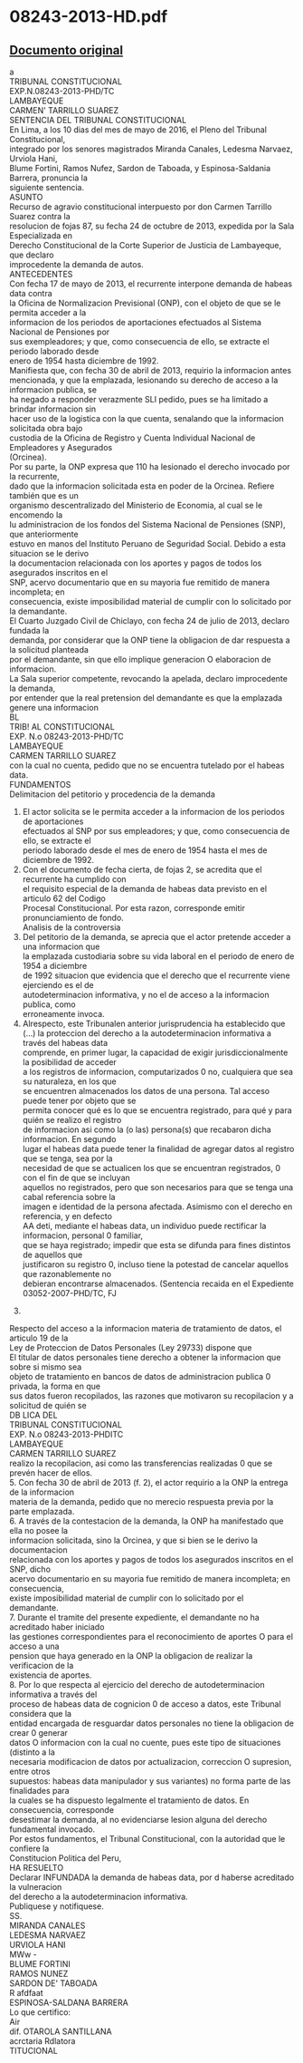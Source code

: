 
08243-2013-HD.pdf
=================
  
[Documento original](https://tc.gob.pe/jurisprudencia/2016/08243-2013-HD.pdf)  
---  
a  
TRIBUNAL CONSTITUCIONAL  
EXP.N.08243-2013-PHD/TC  
LAMBAYEQUE  
CARMEN' TARRILLO SUAREZ  
SENTENCIA DEL TRIBUNAL CONSTITUCIONAL  
En Lima, a los 10 dias del mes de mayo de 2016, el Pleno del Tribunal Constitucional,  
integrado por los senores magistrados Miranda Canales, Ledesma Narvaez, Urviola Hani,  
Blume Fortini, Ramos Nufez, Sardon de Taboada, y Espinosa-Saldania Barrera, pronuncia la  
siguiente sentencia.  
ASUNTO  
Recurso de agravio constitucional interpuesto por don Carmen Tarrillo Suarez contra la  
resolucion de fojas 87, su fecha 24 de octubre de 2013, expedida por la Sala Especializada en  
Derecho Constitucional de la Corte Superior de Justicia de Lambayeque, que declaro  
improcedente la demanda de autos.  
ANTECEDENTES  
Con fecha 17 de mayo de 2013, el recurrente interpone demanda de habeas data contra  
la Oficina de Normalizacion Previsional (ONP), con el objeto de que se le permita acceder a la  
informacion de los periodos de aportaciones efectuados al Sistema Nacional de Pensiones por  
sus exempleadores; y que, como consecuencia de ello, se extracte el periodo laborado desde  
enero de 1954 hasta diciembre de 1992.  
Manifiesta que, con fecha 30 de abril de 2013, requirio la informacion antes  
mencionada, y que la emplazada, lesionando su derecho de acceso a la informacion publica, se  
ha negado a responder verazmente SLI pedido, pues se ha limitado a brindar informacion sin  
hacer uso de la logistica con la que cuenta, senalando que la informacion solicitada obra bajo  
custodia de la Oficina de Registro y Cuenta Individual Nacional de Empleadores y Asegurados  
(Orcinea).  
Por su parte, la ONP expresa que 110 ha lesionado el derecho invocado por la recurrente,  
dado que la informacion solicitada esta en poder de la Orcinea. Refiere también que es un  
organismo descentralizado del Ministerio de Economia, al cual se le encomendo la  
Iu administracion de los fondos del Sistema Nacional de Pensiones (SNP), que anteriormente  
estuvo en manos del Instituto Peruano de Seguridad Social. Debido a esta situacion se le derivo  
la documentacion relacionada con los aportes y pagos de todos los asegurados inscritos en el  
SNP, acervo documentario que en su mayoria fue remitido de manera incompleta; en  
consecuencia, existe imposibilidad material de cumplir con lo solicitado por la demandante.  
El Cuarto Juzgado Civil de Chiclayo, con fecha 24 de julio de 2013, declaro fundada la  
demanda, por considerar que la ONP tiene la obligacion de dar respuesta a la solicitud planteada  
por el demandante, sin que ello implique generacion O elaboracion de informacion.  
La Sala superior competente, revocando la apelada, declaro improcedente la demanda,  
por entender que la real pretension del demandante es que la emplazada genere una informacion  
BL  
TRIB! AL CONSTITUCIONAL  
EXP. N.o 08243-2013-PHD/TC  
LAMBAYEQUE  
CARMEN TARRILLO SUAREZ  
con la cual no cuenta, pedido que no se encuentra tutelado por el habeas data.  
FUNDAMENTOS  
Delimitacion del petitorio y procedencia de la demanda  
1. El actor solicita se le permita acceder a la informacion de los periodos de aportaciones  
efectuados al SNP por sus empleadores; y que, como consecuencia de ello, se extracte el  
periodo laborado desde el mes de enero de 1954 hasta el mes de diciembre de 1992.  
2. Con el documento de fecha cierta, de fojas 2, se acredita que el recurrente ha cumplido con  
el requisito especial de la demanda de habeas data previsto en el articulo 62 del Codigo  
Procesal Constitucional. Por esta razon, corresponde emitir pronunciamiento de fondo.  
Analisis de la controversia  
3. Del petitorio de la demanda, se aprecia que el actor pretende acceder a una informacion que  
la emplazada custodiaria sobre su vida laboral en el periodo de enero de 1954 a diciembre  
de 1992 situacion que evidencia que el derecho que el recurrente viene ejerciendo es el de  
autodeterminacion informativa, y no el de acceso a la informacion publica, como  
erroneamente invoca.  
4. Alrespecto, este Tribunalen anterior jurisprudencia ha establecido que  
(...) la proteccion del derecho a la autodeterminacion informativa a través del habeas data  
comprende, en primer lugar, la capacidad de exigir jurisdiccionalmente la posibilidad de acceder  
a los registros de informacion, computarizados 0 no, cualquiera que sea su naturaleza, en los que  
se encuentren almacenados los datos de una persona. Tal acceso puede tener por objeto que se  
permita conocer qué es lo que se encuentra registrado, para qué y para quién se realizo el registro  
de informacion asi como la (o las) persona(s) que recabaron dicha informacion. En segundo  
lugar el habeas data puede tener la finalidad de agregar datos al registro que se tenga, sea por la  
necesidad de que se actualicen los que se encuentran registrados, 0 con el fin de que se incluyan  
aquellos no registrados, pero que son necesarios para que se tenga una cabal referencia sobre la  
imagen e identidad de la persona afectada. Asimismo con el derecho en referencia, y en defecto  
AA deti, mediante el habeas data, un individuo puede rectificar la informacion, personal 0 familiar,  
que se haya registrado; impedir que esta se difunda para fines distintos de aquellos que  
justificaron su registro 0, incluso tiene la potestad de cancelar aquellos que razonablemente no  
debieran encontrarse almacenados. (Sentencia recaida en el Expediente 03052-2007-PHD/TC, FJ  
3)  
Respecto del acceso a la informacion materia de tratamiento de datos, el articulo 19 de la  
Ley de Proteccion de Datos Personales (Ley 29733) dispone que  
El titular de datos personales tiene derecho a obtener la informacion que sobre si mismo sea  
objeto de tratamiento en bancos de datos de administracion publica 0 privada, la forma en que  
sus datos fueron recopilados, las razones que motivaron su recopilacion y a solicitud de quién se  
DB LICA DEL  
TRIBUNAL CONSTITUCIONAL  
EXP. N.o 08243-2013-PHDITC  
LAMBAYEQUE  
CARMEN TARRILLO SUAREZ  
realizo la recopilacion, asi como las transferencias realizadas 0 que se prevén hacer de ellos.  
5. Con fecha 30 de abril de 2013 (f. 2), el actor requirio a la ONP la entrega de la informacion  
materia de la demanda, pedido que no merecio respuesta previa por la parte emplazada.  
6. A través de la contestacion de la demanda, la ONP ha manifestado que ella no posee la  
informacion solicitada, sino la Orcinea, y que si bien se le derivo la documentacion  
relacionada con los aportes y pagos de todos los asegurados inscritos en el SNP, dicho  
acervo documentario en su mayoria fue remitido de manera incompleta; en consecuencia,  
existe imposibilidad material de cumplir con lo solicitado por el demandante.  
7. Durante el tramite del presente expediente, el demandante no ha acreditado haber iniciado  
las gestiones correspondientes para el reconocimiento de aportes O para el acceso a una  
pension que haya generado en la ONP la obligacion de realizar la verificacion de la  
existencia de aportes.  
8. Por lo que respecta al ejercicio del derecho de autodeterminacion informativa a través del  
proceso de habeas data de cognicion 0 de acceso a datos, este Tribunal considera que la  
entidad encargada de resguardar datos personales no tiene la obligacion de crear 0 generar  
datos O informacion con la cual no cuente, pues este tipo de situaciones (distinto a la  
necesaria modificacion de datos por actualizacion, correccion O supresion, entre otros  
supuestos: habeas data manipulador y sus variantes) no forma parte de las finalidades para  
la cuales se ha dispuesto legalmente el tratamiento de datos. En consecuencia, corresponde  
desestimar la demanda, al no evidenciarse lesion alguna del derecho fundamental invocado.  
Por estos fundamentos, el Tribunal Constitucional, con la autoridad que le confiere la  
Constitucion Politica del Peru,  
HA RESUELTO  
Declarar INFUNDADA la demanda de habeas data, por d haberse acreditado la vulneracion  
del derecho a la autodeterminacion informativa.  
Publiquese y notifiquese.  
SS.  
MIRANDA CANALES  
LEDESMA NARVAEZ  
URVIOLA HANI  
MWw -  
BLUME FORTINI  
RAMOS NUNEZ  
SARDON DE' TABOADA  
R afdfaat  
ESPINOSA-SALDANA BARRERA  
Lo que certifico:  
Air  
dif. OTAROLA SANTILLANA  
acrctaria Rdlatora  
TITUCIONAL